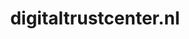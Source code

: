 ---
layout: post
title:  "digitaltrustcenter.nl"
internal_url:  "/dutchgov/digitaltrustcenter.nl.html"
categories: dutchgov
---